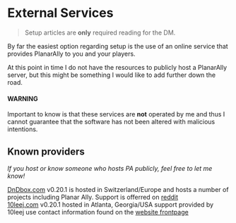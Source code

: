 # External Services

> Setup articles are **only** required reading for the DM.

By far the easiest option regarding setup is the use of an online service that provides PlanarAlly to you and your players.

At this point in time I do not have the resources to publicly host a PlanarAlly server, but this might be something I would like to add further down the road.

#### WARNING

Important to know is that these services are **not** operated by me and thus I cannot guarantee that the software has not been altered with malicious intentions.

## Known providers
*If you host or know someone who hosts PA publicly, feel free to let me know!*  

[DnDbox.com](https://dndbox.com/) v0.20.1 is hosted in Switzerland/Europe and hosts a number of projects including Planar Ally. Support is offerred on [reddit](reddit.com/r/dndbox/)  
[10leej.com](https://planarally.10leej.com/) v0.20.1 hosted in Atlanta, Georgia/USA support provided by 10leej use contact information found on the [website frontpage](https://10leej.com/)  
